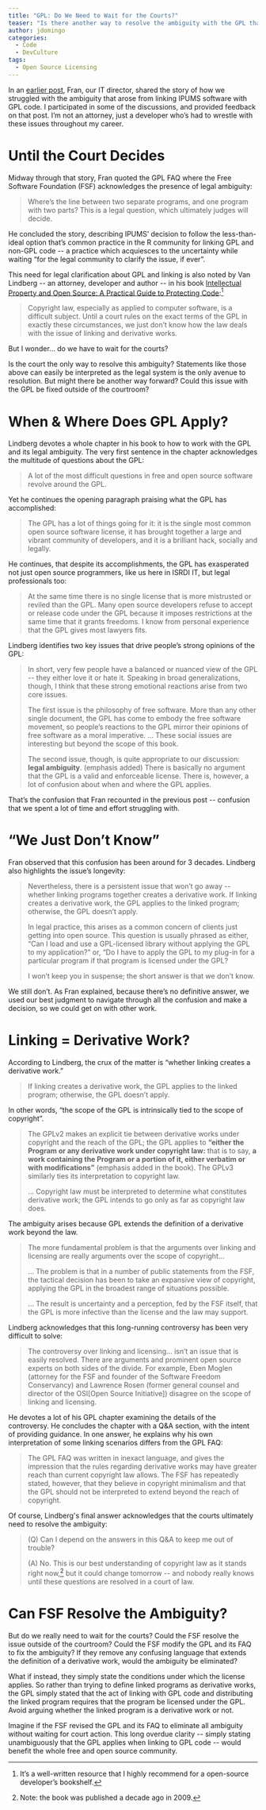 ```yaml
---
title: "GPL: Do We Need to Wait for the Courts?"
teaser: "Is there another way to resolve the ambiguity with the GPL that doesn't involve the courts?"
author: jdomingo
categories:
  - Code
  - DevCulture
tags:
  - Open Source Licensing
---
```


In an [earlier post][], Fran, our IT director, shared the story of how we struggled with the ambiguity that arose from linking IPUMS software with GPL code.
I participated in some of the discussions, and provided feedback on that post.
I’m not an attorney, just a developer who’s had to wrestle with these issues throughout my career.

[earlier post]: https://tech.popdata.org/the-gpl-license-and-linking-still-unclear-after-30-years/

# Until the Court Decides

Midway through that story, Fran quoted the GPL FAQ where the Free Software Foundation (FSF) acknowledges the presence of legal ambiguity:

> Where’s the line between two separate programs, and one program with two parts?
> This is a legal question, which ultimately judges will decide.

He concluded the story, describing IPUMS’ decision to follow the less-than-ideal option that’s common practice in the R community for linking GPL and non-GPL code -- a practice which acquiesces to the uncertainty while waiting “for the legal community to clarify the issue, if ever”.

This need for legal clarification about GPL and linking is also noted by Van Lindberg -- an attorney, developer and author -- in his book [Intellectual Property and Open Source: A Practical Guide to Protecting Code][Lindberg book]:[^1]

[Lindberg book]: http://shop.oreilly.com/product/9780596517960.do

> Copyright law, especially as applied to computer software, is a difficult subject.
> Until a court rules on the exact terms of the GPL in exactly these circumstances, we just don’t know how the law deals with the issue of linking and derivative works.

But I wonder… do we have to wait for the courts?

Is the court the only way to resolve this ambiguity?
Statements like those above can easily be interpreted as the legal system is the only avenue to resolution.
But might there be another way forward?
Could this issue with the GPL be fixed outside of the courtroom?

# When & Where Does GPL Apply?

Lindberg devotes a whole chapter in his book to how to work with the GPL and its legal ambiguity.
The very first sentence in the chapter acknowledges the multitude of questions about the GPL:

> A lot of the most difficult questions in free and open source software revolve around the GPL.

Yet he continues the opening paragraph praising what the GPL has accomplished:

> The GPL has a lot of things going for it: it is the single most common open source software license, it has brought together a large and vibrant community of developers, and it is a brilliant hack, socially and legally.

He continues, that despite its accomplishments, the GPL has exasperated not just open source programmers, like us here in ISRDI IT, but legal professionals too:

> At the same time there is no single license that is more mistrusted or reviled than the GPL.
> Many open source developers refuse to accept or release code under the GPL because it imposes restrictions at the same time that it grants freedoms.
> I know from personal experience that the GPL gives most lawyers fits.

Lindberg identifies two key issues that drive people’s strong opinions of the GPL:

> In short, very few people have a balanced or nuanced view of the GPL -- they either love it or hate it.
> Speaking in broad generalizations, though, I think that these strong emotional reactions arise from two core issues.
>
> The first issue is the philosophy of free software.
> More than any other single document, the GPL has come to embody the free software movement, so people’s reactions to the GPL mirror their opinions of free software as a moral imperative. …
> These social issues are interesting but beyond the scope of this book.
>
> The second issue, though, is quite appropriate to our discussion: **legal ambiguity**. (emphasis added)
> There is basically no argument that the GPL is a valid and enforceable license.
> There is, however, a lot of confusion about when and where the GPL applies.

That’s the confusion that Fran recounted in the previous post -- confusion that we spent a lot of time and effort struggling with.

# “We Just Don’t Know”

Fran observed that this confusion has been around for 3 decades.
Lindberg also highlights the issue’s longevity:

> Nevertheless, there is a persistent issue that won’t go away -- whether linking programs together creates a derivative work.
> If linking creates a derivative work, the GPL applies to the linked program; otherwise, the GPL doesn’t apply.
>
> In legal practice, this arises as a common concern of clients just getting into open source.
> This question is usually phrased as either, “Can I load and use a GPL-licensed library without applying the GPL to my application?” or, “Do I have to apply the GPL to my plug-in for a particular program if that program is licensed under the GPL?
>
> I won’t keep you in suspense; the short answer is that we don’t know.

We still don’t.
As Fran explained, because there’s no definitive answer, we used our best judgment to navigate through all the confusion and make a decision, so we could get on with other work.

# Linking = Derivative Work?

According to Lindberg, the crux of the matter is “whether linking creates a derivative work.”

> If linking creates a derivative work, the GPL applies to the linked program; otherwise, the GPL doesn’t apply.

In other words, “the scope of the GPL is intrinsically tied to the scope of copyright”.

> The GPLv2 makes an explicit tie between derivative works under copyright and the reach of the GPL; the GPL applies to **“either the Program or any derivative work under copyright law:** that is to say, **a work containing the Program or a portion of it, either verbatim or with modifications”** (emphasis added in the book).
> The GPLv3 similarly ties its interpretation to copyright law.
>
> … Copyright law must be interpreted to determine what constitutes derivative work; the GPL intends to go only as far as copyright law does.

The ambiguity arises because GPL extends the definition of a derivative work beyond the law.

> The more fundamental problem is that the arguments over linking and licensing are really arguments over the scope of copyright…
>
> … The problem is that in a number of public statements from the FSF, the tactical decision has been to take an expansive view of copyright, applying the GPL in the broadest range of situations possible.
>
> … The result is uncertainty and a perception, fed by the FSF itself, that the GPL is more infective than the license and the law may support.

Lindberg acknowledges that this long-running controversy has been very difficult to solve:

> The controversy over linking and licensing… isn’t an issue that is easily resolved.
> There are arguments and prominent open source experts on both sides of the divide.
> For example, Eben Moglen (attorney for the FSF and founder of the Software Freedom Conservancy) and Lawrence Rosen (former general counsel and director of the OSI[Open Source Initiative]) disagree on the scope of linking and licensing.

He devotes a lot of his GPL chapter examining the details of the controversy.
He concludes the chapter with a Q&A section, with the intent of providing guidance.
In one answer, he explains why his own interpretation of some linking scenarios differs from the GPL FAQ:

> The GPL FAQ was written in inexact language, and gives the impression that the rules regarding derivative works may have greater reach than current copyright law allows.
> The FSF has repeatedly stated, however, that they believe in copyright minimalism and that the GPL should not be interpreted to extend beyond the reach of copyright.

Of course, Lindberg's final answer acknowledges that the courts ultimately need to resolve the ambiguity:

> (Q) Can I depend on the answers in this Q&A to keep me out of trouble?
>
> (A) No. This is our best understanding of copyright law as it stands right now,[^2] but it could change tomorrow -- and nobody really knows until these questions are resolved in a court of law.

# Can FSF Resolve the Ambiguity?

But do we really need to wait for the courts?
Could the FSF resolve the issue outside of the courtroom?
Could the FSF modify the GPL and its FAQ to fix the ambiguity?
If they remove any confusing language that extends the definition of a derivative work, would the ambiguity be eliminated?

What if instead, they simply state the conditions under which the license applies.
So rather than trying to define linked programs as derivative works, the GPL simply stated that the act of linking with GPL code and distributing the linked program requires that the program be licensed under the GPL.
Avoid arguing whether the linked program is a derivative work or not.

Imagine if the FSF revised the GPL and its FAQ to eliminate all ambiguity without waiting for court action.
This long overdue clarity -- simply stating unambiguously that the GPL applies when linking to GPL code -- would benefit the whole free and open source community.

[^1]: It’s a well-written resource that I highly recommend for a open-source developer’s bookshelf.

[^2]: Note: the book was published a decade ago in 2009.
